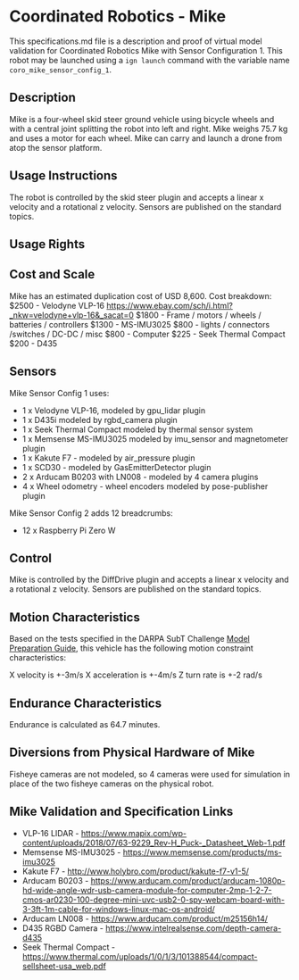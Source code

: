 <!--- This is a Markdown description of a robot model submitted for inclusion in the
DARPA Subterranean Challenge Technology Repository -->
# Coordinated Robotics - Mike
This specifications.md file is a description and proof of virtual model validation for
Coordinated Robotics Mike with Sensor Configuration 1. This robot may be launched using
a `ign launch` command with the variable name `coro_mike_sensor_config_1`.

## Description
Mike is a four-wheel skid steer ground vehicle using bicycle wheels and with a central joint
splitting the robot into left and right. Mike weighs 75.7 kg and uses a motor for each wheel.
Mike can carry and launch a drone from atop the sensor platform.

## Usage Instructions
The robot is controlled by the skid steer plugin and accepts a linear x velocity and a rotational z velocity.
Sensors are published on the standard topics.

## Usage Rights


## Cost and Scale
Mike has an estimated duplication cost of USD 8,600.
Cost breakdown:
$2500 - Velodyne VLP-16 https://www.ebay.com/sch/i.html?_nkw=velodyne+vlp-16&_sacat=0
$1800 - Frame / motors / wheels / batteries / controllers
$1300 - MS-IMU3025
$800  - lights / connectors /switches / DC-DC / misc
$800  - Computer
$225  - Seek Thermal Compact
$200  - D435

## Sensors
Mike Sensor Config 1 uses:
* 1 x Velodyne VLP-16, modeled by gpu_lidar plugin
* 1 x D435i modeled by rgbd_camera plugin
* 1 x Seek Thermal Compact modeled by thermal sensor system
* 1 x Memsense MS-IMU3025 modeled by imu_sensor and magnetometer plugin
* 1 x Kakute F7 - modeled by air_pressure plugin
* 1 x SCD30 - modeled by GasEmitterDetector plugin
* 2 x Arducam B0203 with LN008 - modeled by 4 camera plugins
* 4 x Wheel odometry - wheel encoders modeled by pose-publisher plugin

Mike Sensor Config 2 adds 12 breadcrumbs:
* 12 x Raspberry Pi Zero W

## Control
Mike is controlled by the DiffDrive plugin and accepts a linear x velocity and a rotational z velocity.
Sensors are published on the standard topics.


## Motion Characteristics
Based on the tests specified in the DARPA SubT Challenge [Model Preparation
Guide](https://subtchallenge.com/resources/Simulation_Model_Preparation_Guide.pdf), this vehicle has the following motion
constraint characteristics:

X velocity is +-3m/s
X acceleration is +-4m/s
Z turn rate is +-2 rad/s


## Endurance Characteristics
Endurance is calculated as 64.7 minutes.


## Diversions from Physical Hardware of Mike
Fisheye cameras are not modeled, so 4 cameras were used for simulation in place of the two fisheye cameras on the physical robot.

## Mike Validation and Specification Links

* VLP-16 LIDAR -  https://www.mapix.com/wp-content/uploads/2018/07/63-9229_Rev-H_Puck-_Datasheet_Web-1.pdf
* Memsense MS-IMU3025 - https://www.memsense.com/products/ms-imu3025
* Kakute F7 - http://www.holybro.com/product/kakute-f7-v1-5/
* Arducam B0203 - https://www.arducam.com/product/arducam-1080p-hd-wide-angle-wdr-usb-camera-module-for-computer-2mp-1-2-7-cmos-ar0230-100-degree-mini-uvc-usb2-0-spy-webcam-board-with-3-3ft-1m-cable-for-windows-linux-mac-os-android/
* Arducam LN008 - https://www.arducam.com/product/m25156h14/
* D435 RGBD Camera - https://www.intelrealsense.com/depth-camera-d435
* Seek Thermal Compact - https://www.thermal.com/uploads/1/0/1/3/101388544/compact-sellsheet-usa_web.pdf
